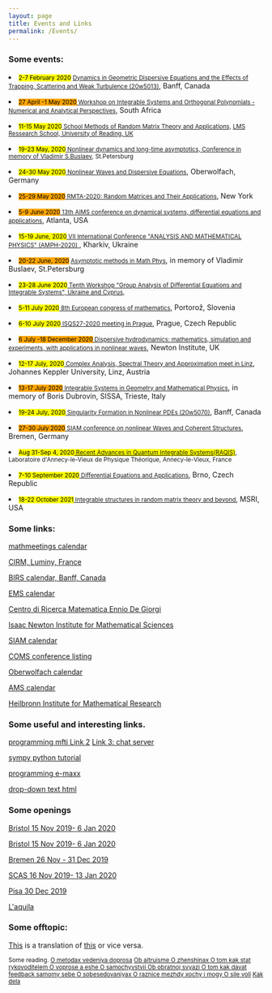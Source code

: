 ```yaml
---
layout: page
title: Events and Links
permalink: /Events/
---
```


<h3> Some events:</h3>

<p><li><small><mark> 2-7 February 2020</mark>
<a href="https://www.birs.ca/events/2020/5-day-workshops/20w5013">
Dynamics in Geometric Dispersive Equations and the Effects of Trapping, Scattering and Weak Turbulence (20w5013)</a></small>, Banff, Canada</li></p>

<p><li><small><mark style="background-color:orange">27 April -1 May 2020</mark><a href="https://aims.ac.za/workshop-integrable-systems-and-orthogonal-polynomials-numerical-and-analytical-perspectives/">
Workshop on Integrable Systems and Orthogonal Polynomials - Numerical and Analytical Perspectives</a></small>, South Africa</li></p>

<!--they changed the address, before it was https://aims.ac.za/2019/10/23/workshop-integrable-systems-and-orthogonal-polynomials-numerical-and-analytical-perspectives/
now it is https://aims.ac.za/workshop-integrable-systems-and-orthogonal-polynomials-numerical-and-analytical-perspectives/ -->

<p><li><small><mark>11-15 May 2020</mark><a href="https://janivirtanen.wordpress.com/research-school-2020/"> School Methods of Random Matrix Theory and Applications,</a> <a href="https://www.surveymonkey.co.uk/r/RS52ApplnForm">LMS Ressearch School, University of Reading, UK</a></small></li></p>

<p><li><small><mark>19-23 May, 2020</mark><a href="http://www.pdmi.ras.ru/EIMI/2019/NP/"> Nonlinear dynamics and long-time asymptotics, Conference in memory of Vladimir S.Buslaev</a>, St.Petersburg</small></li></p>

<p><li><small><mark>24-30 May 2020</mark><a href="https://www.mfo.de/occasion/2022/www_view"> Nonlinear Waves and Dispersive Equations</a></small>, Oberwolfach, Germany</li></p>

<p><li><small><mark style="background-color:orange">25-29 May 2020</mark><a href="https://rmta2020.sciencesconf.org/"> RMTA-2020: Random Matrices and Their Applications</a></small>, New York</li></p>

<p><li><small><mark style="background-color:orange">5-9 June 2020</mark><a href="http://aimsciences.org/conferences/2020/index.html"> 13th AIMS conference on dynamical systems, differential equations and applications</a></small>, Atlanta, USA</li></p>

<p><li><small><mark>15-19 June, 2020</mark><a href="https://ilt.kharkov.ua/amph2020/">
VII International Conference "ANALYSIS AND MATHEMATICAL PHYSICS" (AMPH-2020)
</a></small>, Kharkiv, Ukraine </li></p>

<p><li><small><mark style="background-color:orange">20-22 June, 2020</mark> <a href="https://www.pdmi.ras.ru/EIMI/2020/AMMPh/index.html"> Asymptotic methods in Math Phys</a></small>, in memory of Vladimir Buslaev, St.Petersburg
</li></p>

<p><li><small><mark>23-28 June 2020</mark><a href="http://www.mas.ucy.ac.cy/~symmetry/">
Tenth Workshop "Group Analysis of Differential Equations and Integrable Systems", Ukraine and Cyprus, 
</a></small></li></p>

<p><li><small><mark>5-11 July 2020</mark><a href="https://www.8ecm.si/"> 8th European congress of mathematics</a></small>, Portorož, Slovenia </li></p>

<p><li><small><mark>6-10 July 2020</mark><a href="http://www.intsystems.cz/"> ISQS27-2020 meeting in Prague</a></small>, Prague, Czech Republic </li></p>

<p><li><small><mark style="background-color:orange">6 July -18 December 2020</mark><a href="https://www.newton.ac.uk/events/programmes/2020"> Dispersive hydrodynamics: mathematics, simulation and experiments, with applications in nonlinear waves</a></small>, Newton Institute, UK</li></p>

<p><li><small><mark>12-17 July, 2020</mark><a href="https://www.jku.at/index.php?id=14601"> Complex Analysis, Spectral Theory and Approximation meet in Linz</a></small>, Johannes Keppler University, Linz, Austria</li></p>

<p><li><small><mark style="background-color:orange">13-17 July 2020</mark><a href="https://indico.sissa.it/event/41/overview"> Integrable Systems in Geometry and Mathematical Physics</a></small>, in memory of Boris Dubrovin, SISSA, Trieste, Italy</li></p>

<p><li><small><mark>19-24 July, 2020</mark><a href="http://www.birs.ca/events/2020/5-day-workshops/20w5070">
Singularity Formation in Nonlinear PDEs (20w5070)</a></small>, Banff, Canada</li></p>

<p><li><small><mark style="background-color:orange">27-30 July 2020</mark><a href="https://www.siam.org/conferences/cm/conference/nwcs20">  SIAM conference on nonlinear Waves and Coherent Structures</a></small>, Bremen, Germany</li></p>

<p><li><small><mark>Aug 31-Sep 4, 2020<a href="http://lapth.cnrs.fr/conferences/RAQIS/"> Recent Advances in Quantum Integrable Systems(RAQIS)</a></mark>, Laboratoire d'Annecy-le-Vieux de
Physique Th&eacute;orique, Annecy-le-Vieux, France</small></li></p>

<p><li><small><mark>7-10 September 2020</mark><a href="http://diffeqapp.fme.vutbr.cz/2020/main.php"> Differential Equations and Applications</a></small>, Brno, Czech Republic</li></p>

<p><li><small><mark>18-22 October 2021</mark><a href="http://www.msri.org/workshops/953"> Integrable structures in random matrix theory and beyond</a></small>, MSRI, USA</li></p>




<h3> Some links:</h3>
<p><a href="https://mathmeetings.net/">mathmeetings calendar</a></p>

<p><a href="https://www.cirm-math.com/">CIRM, Luminy, France</a></p>

<p><a href="https://www.birs.ca/events/calendar">BIRS calendar, Banff, Canada</a></p>

<p><a href="https://euro-math-soc.eu/event-list">EMS calendar</a></p>

<p><a href="http://crm.sns.it/"> Centro di Ricerca Matematica Ennio De Giorgi</a></p>

<p><a href="https://www.newton.ac.uk/">Isaac Newton Institute for Mathematical Sciences</a></p>

<p><a href="https://www.siam.org/conferences/calendar">SIAM calendar</a></p>

<p><a href="https://www.conference-service.com/conferences/mathematics.html">COMS conference listing</a></p>

<p><a href="https://www.mfo.de/www/schedule/2020/all">Oberwolfach calendar</a></p>

<p><a href="https://www.ams.org/meetings/calendar/mathcal">AMS calendar</a></p>

<p><a href="https://heilbronn.ac.uk/opportunities/">Heilbronn Institute for Mathematical Research</a></p>

<h3>Some useful and interesting links.</h3>

<p><a href="http://judge.mipt.ru/mipt_cs_on_python3/">programming mfti </a><a href="https://www.youtube.com/watch?v=b8m9uRMpKJk"> Link 2</a>
<a href="http://judge.mipt.ru/mipt_cs_on_python3/labs/lab25.html"> Link 3: chat server</a></p>

<p><a href="https://www.sympy.org/en/index.html">sympy python tutorial</a></p>

<p><a href="http://e-maxx.ru/index.php">programming e-maxx</a></p>

<p><a href="https://habr.com/en/post/38208/#">drop-down text html</a></p>

<h3>Some openings</h3>
<p><a href="https://www.researchgate.net/job/936603_Lecturer_Senior_Lecturer_Associate_Professor_in_Mathematical_Physics">
Bristol 15 Nov 2019- 6 Jan 2020</a></p>

<p><a href="https://www.researchgate.net/job/936604_Lecturer_Senior_Lecturer_Associate_Professor_in_Mathematics">
Bristol 15 Nov 2019- 6 Jan 2020</a></p>

<p><a href="https://www.researchgate.net/job/936899_Tenure-Track-Professur_w_m_d">Bremen 26 Nov - 31 Dec 2019</a></p>

<p><a href="https://crei.skoltech.ru/cas/2019/12/06/the-laboratory-of-integrable-systems-and-turbulence-of-the-center-for-advanced-studies-cas-at-the-skolkovo-institute-of-science-and-technology-skoltech-in-moscow-announces-an-open-competition-and-invi/">
SCAS 16 Nov 2019- 13 Jan 2020
</a></p>

<p><a href="https://www.unipi.it/ateneo/bandi/ricercat/ricercator/15-posti/bando_inglese_15.pdf">Pisa 30 Dec 2019</a></p>

<p><a href="https://bandi.miur.it/jobs.php/public/cercaJobs?jv_comp_status_id=2-3&bb_type_code=%25&idsettore=01%2FA3&idqualifica=22&azione=cerca&x=179&y=25">L'aquila</a></p>

<!-- Links that I keep secret for myself.
<a href="https://perswww.kuleuven.be/~u0017946/events.html">Arno Kuijlaars's calendar</a> -->



<h3>Some offtopic:</h3>
<p>
<a href="https://www.eurointegration.com.ua/articles/2018/02/2/7076977/">This</a>
is a translation of 
<a href="https://promo-choice.com/en/news/skrytye-njuansy-trebovanij-bezvizovogo-rezhima">this</a> or vice versa.
</p>

<small>
Some reading.
<a href="https://medium.com/russian/%D0%BE-%D0%BC%D0%B5%D1%82%D0%BE%D0%B4%D0%B0%D1%85-%D0%BF%D1%80%D0%BE%D0%B2%D0%B5%D0%B4%D0%B5%D0%BD%D0%B8%D1%8F-%D0%B4%D0%BE%D0%BF%D1%80%D0%BE%D1%81%D0%B0-9ed68f96132d">O metodax vedeniya doprosa</a>
<!-- -->
<a href="https://medium.com/russian/%D0%BE%D0%B1-%D0%B0%D0%BB%D1%8C%D1%82%D1%80%D1%83%D0%B8%D0%B7%D0%BC%D0%B5-a33c8bddfcc9"> Ob altruisme </a>
<!-- -->
<a href="https://medium.com/russian/%D0%BE-%D0%B6%D0%B5%D0%BD%D1%89%D0%B8%D0%BD%D0%B0%D1%85-32c1e98de161"> O zhenshinax </a>
<!-- -->
<a href="https://medium.com/@allo/%D0%BE-%D1%82%D0%BE%D0%BC-%D0%BA%D0%B0%D0%BA-%D1%81%D1%82%D0%B0%D1%82%D1%8C-%D1%80%D1%83%D0%BA%D0%BE%D0%B2%D0%BE%D0%B4%D0%B8%D1%82%D0%B5%D0%BB%D0%B5%D0%BC-bfa778130d86?"> O tom kak stat rykovoditelem </a>
<!-- -->
<a href="https://medium.com/@allo/%D0%BE-%D0%B2%D0%BE%D0%BF%D1%80%D0%BE%D1%81%D0%B5-%D0%B0-%D0%B5%D1%89%D1%91-38c844abb1f5">O voprose a eshe </a>
<!-- -->
<a href="https://medium.com/@allo/%D0%BE-%D1%81%D0%B0%D0%BC%D0%BE%D1%87%D1%83%D0%B2%D1%81%D1%82%D0%B2%D0%B8%D0%B8-7ff676bb7144"> O samochyvstvii </a>
<!-- -->
<a href="https://medium.com/@allo/%D0%BE%D0%B1-%D0%BE%D0%B1%D1%80%D0%B0%D1%82%D0%BD%D0%BE%D0%B9-%D1%81%D0%B2%D1%8F%D0%B7%D0%B8-21450161b70e"> Ob obratnoj svyazi </a>
<!-- -->
<a href="https://medium.com/@allo/%D0%BE-%D1%82%D0%BE%D0%BC-%D0%BA%D0%B0%D0%BA-%D0%B4%D0%B0%D0%B2%D0%B0%D1%82%D1%8C-feedback-%D1%81%D0%B0%D0%BC%D0%BE%D0%BC%D1%83-%D1%81%D0%B5%D0%B1%D0%B5-d4c89233e03a"> O tom kak davat feedback samomy sebe </a>
<!-- -->
<a href="https://medium.com/@allo/%D0%B7%D0%B0-%D1%81%D0%B2%D0%BE%D1%8E-%D1%82%D1%80%D1%83%D0%B4%D0%BE%D0%B2%D1%83%D1%8E-%D0%B4%D0%B5%D1%8F%D1%82%D0%B5%D0%BB%D1%8C%D0%BD%D0%BE%D1%81%D1%82%D1%8C-%D1%8F-%D0%BF%D1%80%D0%BE%D0%B2%D1%91%D0%BB-%D0%BE%D1%87%D0%B5%D0%BD%D1%8C-%D0%BC%D0%BD%D0%BE%D0%B3%D0%BE-%D1%81%D0%BE%D0%B1%D0%B5%D1%81%D0%B5%D0%B4%D0%BE%D0%B2%D0%B0%D0%BD%D0%B8%D0%B9-52a447e5ca79"> O sobesedovaniyax </a>
<!-- -->
<a href="https://medium.com/russian/%D0%BE-%D1%80%D0%B0%D0%B7%D0%BD%D0%B8%D1%86%D0%B5-%D0%BC%D0%B5%D0%B6%D0%B4%D1%83-%D1%85%D0%BE%D1%87%D1%83-%D0%B8-%D0%BC%D0%BE%D0%B3%D1%83-cd50f0996101"> O raznice mezhdy xochy i mogy </a>
<!-- -->
<a href="https://medium.com/@allo/%D0%BE-%D1%81%D0%B8%D0%BB%D0%B5-%D0%B2%D0%BE%D0%BB%D0%B8-82b5e73d297">O sile voli</a>
<!-- -->
<a href="https://www.b17.ru/blog/25sposobov_sprosit_kak_dela_v_shkole/">Kak dela</a>
</small>



<!--
This is the base Jekyll theme. You can find out more info about customizing your Jekyll theme, as well as basic Jekyll usage documentation at [jekyllrb.com](https://jekyllrb.com/)

You can find the source code for Minima at GitHub:
[jekyll][jekyll-organization] /
[minima](https://github.com/jekyll/minima)

You can find the source code for Jekyll at GitHub:
[jekyll][jekyll-organization] /
[jekyll](https://github.com/jekyll/jekyll)


[jekyll-organization]: https://github.com/jekyll

-->